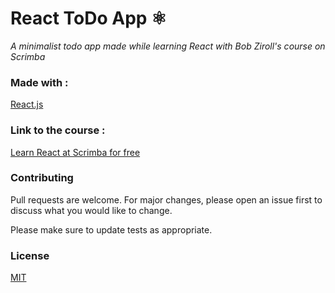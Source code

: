 # React ToDo App ⚛️
_A minimalist todo app made while learning React with Bob Ziroll's course on Scrimba_



### Made with :

[React.js](https://reactjs.org/)


### Link to the course :
[Learn React at Scrimba for free](https://scrimba.com/playlist/p7P5Hd)


### Contributing
Pull requests are welcome. For major changes, please open an issue first to discuss what you would like to change.

Please make sure to update tests as appropriate.

### License
[MIT](https://choosealicense.com/licenses/mit/)